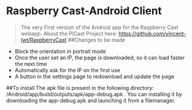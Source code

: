# Raspberry Cast-Android Client
>The very First version of the Android app for the Raspberry Cast webapp.
About the PiCast Project here: https://github.com/vincent-lwt/RaspberryCast
##Changes to be made
- Block the orientation in portrait mode
- Once the user set an IP, the page is downloaded, so it can load faster the next time
- Automatically ask for the IP on the first use
- A button in the settings page to redownload and update the page

##To install
The apk file is present in the following directory:
/Android/app/build/outputs/apk/app-debug.apk . 
You can installing it by downloading the app-debug.apk and launching it from a filemanager.
